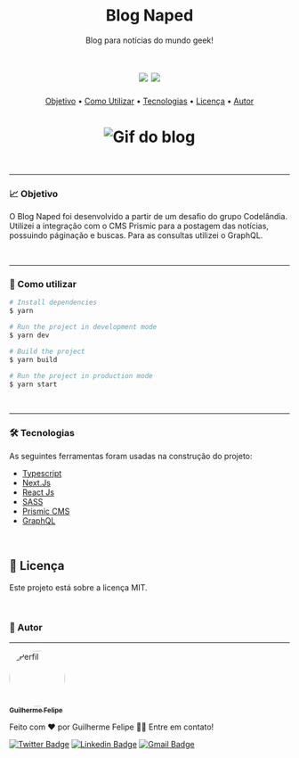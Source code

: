 <h1 align="center">Blog Naped</h1>
<p align="center">Blog para notícias do mundo geek!</p>

<h1 align="center">
    <img src="https://img.shields.io/static/v1?label=Autor&message=Guilherme_Felipe&color=7159c1&style=for-the-badge&logo=ghost"/>
    <img src="https://img.shields.io/static/v1?label=Progresso&message=Final&color=informational&style=for-the-badge&logo=ghost"/>
</h1>

<p align="center">
 <a href="#-objetivo">Objetivo</a> •
 <a href="#-como-utilizar">Como Utilizar</a> •	
 <a href="#-tecnologias">Tecnologias</a> • 
 <a href="#-licença">Licença</a> • 
 <a href="#-autor">Autor</a>
</p>

<h1 align="center">
<img src='./public/giphy.gif' alt="Gif do blog"/>
</h1>

<br />
<hr>

### 📈 Objetivo

O Blog Naped foi desenvolvido a partir de um desafio do grupo Codelândia. Utilizei a integração com o CMS Prismic para a postagem das notícias, possuindo páginação e buscas. Para as consultas utilizei o GraphQL.

<br />
<hr>
 
### 📝 Como utilizar

```bash
# Install dependencies
$ yarn

# Run the project in development mode
$ yarn dev

# Build the project
$ yarn build

# Run the project in production mode
$ yarn start
```

<br />
<hr>

### 🛠 Tecnologias

As seguintes ferramentas foram usadas na construção do projeto:

- [Typescript](https://www.typescriptlang.org)
- [Next.Js](https://nextjs.org)
- [React Js](https://pt-br.reactjs.org)
- [SASS](https://sass-lang.com/)
- [Prismic CMS](https://prismic.io/)
- [GraphQL](https://graphql.org/)

<br>

## 📎 Licença

Este projeto está sobre a licença MIT.

<br>

### 👦 Autor

---

<a href="https://glerme.dev" target="_blank">
 <img style="border-radius: 50%;" src="https://avatars.githubusercontent.com/Glerme" width="100px;" alt="Perfil"/>
 <br />
 <sub><b>Guilherme Felipe</b></sub></a>

Feito com ❤️ por Guilherme Felipe 👋🏽 Entre em contato!

[![Twitter Badge](https://img.shields.io/badge/-@glhermme-1ca0f1?style=flat-square&labelColor=1ca0f1&logo=twitter&logoColor=white&link=https://twitter.com/glhermme)](https://twitter.com/glhermme) [![Linkedin Badge](https://img.shields.io/badge/-Guilherme-blue?style=flat-square&logo=Linkedin&logoColor=white&link=https://www.linkedin.com/in/glerme/)](https://www.linkedin.com/in/glerme/)
[![Gmail Badge](https://img.shields.io/badge/-guiggff@gmail.com-c14438?style=flat-square&logo=Gmail&logoColor=white&link=mailto:guiggff@gmail.com)](mailto:guiggff@gmail.com)
